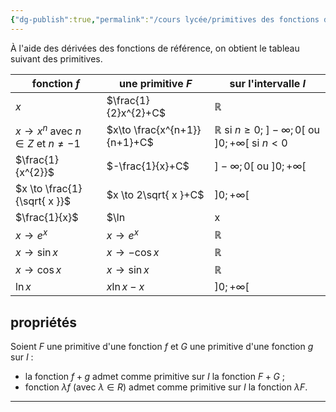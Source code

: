 ```yaml
---
{"dg-publish":true,"permalink":"/cours lycée/primitives des fonctions de référence/"}
---
```


À l'aide des dérivées des fonctions de référence, on obtient le tableau suivant des primitives.

fonction $f$|une primitive $F$|sur l'intervalle $I$
--|--|--
$x$|$\frac{1}{2}x^{2}+C$|$ℝ$
$x \to x^{n}$ avec $n \in Z$ et $n \neq -1$|$x\to \frac{x^{n+1}}{n+1}+C$|$ℝ$ si $n\geq 0$; $]-\infty;0[$ ou $]0;+\infty[$ si $n<0$
$\frac{1}{x^{2}}$|$-\frac{1}{x}+C$|$]−∞;0[$ ou $]0;+∞[$
$x \to \frac{1}{\sqrt{ x }}$|$x \to 2\sqrt{ x }+C$|$]0;+\infty[$
$\frac{1}{x}$|$\ln |x|$|$]0;+\infty[$
$x \to e^{x}$|$x \to e^{x}$|$ℝ$
$x \to \sin x$|$x \to -\cos x$|$ℝ$
$x \to \cos x$|$x \to \sin x$|$ℝ$
$\ln x$|$x \ln x -x$|$]0;+\infty[$
## propriétés
Soient $F$ une primitive d'une fonction $f$ et $G$ une primitive d'une fonction $g$ sur $I$ :
- la fonction $f+g$ admet comme primitive sur $I$ la fonction $F+G$ ;
- fonction $\lambda f$ (avec $\lambda\in R$) admet comme primitive sur $I$ la fonction $\lambda F$.

---
